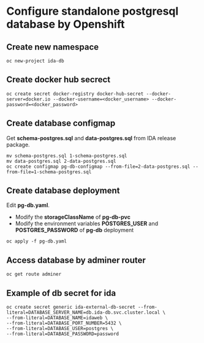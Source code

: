 # Configure standalone postgresql database by Openshift

## Create new namespace

```
oc new-project ida-db
```

## Create docker hub secrect

```
oc create secret docker-registry docker-hub-secret --docker-server=docker.io --docker-username=<docker_username> --docker-password=<docker_password>
```

## Create database configmap

Get **schema-postgres.sql** and **data-postgres.sql** from IDA release package.

```
mv schema-postgres.sql 1-schema-postgres.sql
mv data-postgres.sql 2-data-postgres.sql
oc create configmap pg-db-configmap --from-file=2-data-postgres.sql --from-file=1-schema-postgres.sql
```

## Create database deployment

Edit **pg-db.yaml**.
- Modify the **storageClassName** of **pg-db-pvc**
- Modify the environment variables **POSTGRES_USER** and **POSTGRES_PASSWORD** of **pg-db** deployment

```
oc apply -f pg-db.yaml
```

## Access database by adminer router

```
oc get route adminer
```

## Example of db secret for ida

```
oc create secret generic ida-external-db-secret --from-literal=DATABASE_SERVER_NAME=db.ida-db.svc.cluster.local \
--from-literal=DATABASE_NAME=idaweb \
--from-literal=DATABASE_PORT_NUMBER=5432 \
--from-literal=DATABASE_USER=postgres \
--from-literal=DATABASE_PASSWORD=password
```